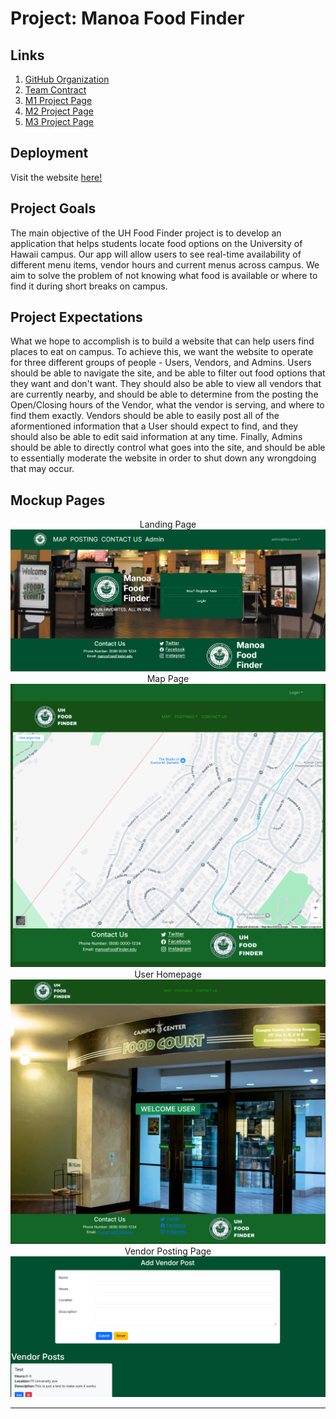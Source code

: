 # Project: Manoa Food Finder

## Links
1. [GitHub Organization](https://github.com/manoa-food-finder)
2. [Team Contract](https://docs.google.com/document/d/1hsP_xAFDBYJTlt6jaIVDKSahPQgqh5Is3safV5Tg37o/edit?tab=t.0)
3. [M1 Project Page](https://github.com/orgs/manoa-food-finder/projects/2)
4. [M2 Project Page](https://github.com/orgs/manoa-food-finder/projects/3)
5. [M3 Project Page](https://github.com/orgs/manoa-food-finder/projects/4)

## Deployment
Visit the website [here!](https://manoa-food-finder-app.vercel.app/)

## Project Goals
The main objective of the UH Food Finder project is to develop an application that helps students locate food options on the University of Hawaii campus. Our app will allow users to see real-time availability of different menu items, vendor hours and current menus across campus. We aim to solve the problem of not knowing what food is available or where to find it during short breaks on campus. 


## Project Expectations
What we hope to accomplish is to build a website that can help users find places to eat on campus. To achieve this, we want the website to operate for three different groups of people - Users, Vendors, and Admins. Users should be able to navigate the site, and be able to filter out food options that they want and don't want. They should also be able to view all vendors that are currently nearby, and should be able to determine from the posting the Open/Closing hours of the Vendor, what the vendor is serving, and where to find them exactly. Vendors should be able to easily post all of the aformentioned information that a User should expect to find, and they should also be able to edit said information at any time. Finally, Admins should be able to directly control what goes into the site, and should be able to essentially moderate the website in order to shut down any wrongdoing that may occur.


## Mockup Pages
<div style="text-align: center;">
Landing Page
</div>
<img src="./images/M1Landing.png" class="img-fluid rounded mx-auto d-block" style="width: 600px;" alt="Home">

<div style="text-align: center;">
Map Page
</div>
<img src="./images/M1Map.png" class="img-fluid rounded mx-auto d-block" style="width: 600px;" alt="Locations">

<div style="text-align: center;">
User Homepage
</div>
<img src="./images/M1UserHome.png" class="img-fluid rounded mx-auto d-block" style="width: 600px;" alt="Footer">

<div style="text-align: center;">
Vendor Posting Page
</div>
<img src="./images/M1VendorPosts.png" class="img-fluid rounded mx-auto d-block" style="width: 600px;" alt="Vendor Info">

---

